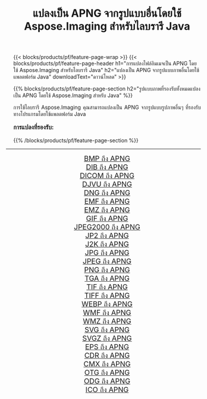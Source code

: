 ﻿---
title: แปลงเป็น APNG จากรูปแบบอื่นโดยใช้ Aspose.Imaging สำหรับไลบรารี Java 
weight: 3920
url: /th/java/conversion/to/apng/ 
lang: th
langdirlevel: 2
locales: zh-hans,ja,it,ru,de,es,fr,nl,id,lt,pl,pt,vi,tr,ko,zh-hant,ar,hi,th,sv,cs,uk,he
description: การใช้ Aspose.Imaging คุณสามารถแปลงเป็น APNG จากรูปแบบอื่นโดยใช้ Java
---

{{< blocks/products/pf/feature-page-wrap >}}
{{< blocks/products/pf/feature-page-header h1="การแปลงไฟล์อิมเมจเป็น APNG โดยใช้ Aspose.Imaging สำหรับไลบรารี Java" h2="แปลงเป็น APNG จากรูปแบบภาพอื่นโดยใช้แพลตฟอร์ม Java" downloadText="ดาวน์โหลด" >}}


{{% blocks/products/pf/feature-page-section  h2="รูปแบบภาพที่รองรับทั้งหมดแปลงเป็น APNG โดยใช้ Aspose.Imaging สำหรับ Java" %}}
<p align=justify>การใช้ไลบรารี Aspose.Imaging คุณสามารถแปลงเป็น APNG จากรูปแบบรูปภาพอื่นๆ ที่รองรับทางโปรแกรมโดยใช้แพลตฟอร์ม Java</p>
<h3 style="margin-top:16px;">
การแปลงที่รองรับ:
</h3>
{{% /blocks/products/pf/feature-page-section %}}
<div class="container-fluid productfamilypage bg-gray">
    <div class="convertypes bg-gray agp-content section">
        <div class="container">
		<hr style="margin-left:-20px;"/>
		<div class="row other-converters" style="gap: 10px;font-size: 19px;text-align:center;">
		    <div class='col-md-3 other-converter remove-lp remove-rp'><a href="/imaging/th/java/conversion/bmp-to-apng/" style="padding:15px;">BMP ถึง APNG</a></div>
<div class='col-md-3 other-converter remove-lp remove-rp'><a href="/imaging/th/java/conversion/dib-to-apng/" style="padding:15px;">DIB ถึง APNG</a></div>
<div class='col-md-3 other-converter remove-lp remove-rp'><a href="/imaging/th/java/conversion/dicom-to-apng/" style="padding:15px;">DICOM ถึง APNG</a></div>
<div class='col-md-3 other-converter remove-lp remove-rp'><a href="/imaging/th/java/conversion/djvu-to-apng/" style="padding:15px;">DJVU ถึง APNG</a></div>
<div class='col-md-3 other-converter remove-lp remove-rp'><a href="/imaging/th/java/conversion/dng-to-apng/" style="padding:15px;">DNG ถึง APNG</a></div>
<div class='col-md-3 other-converter remove-lp remove-rp'><a href="/imaging/th/java/conversion/emf-to-apng/" style="padding:15px;">EMF ถึง APNG</a></div>
<div class='col-md-3 other-converter remove-lp remove-rp'><a href="/imaging/th/java/conversion/emz-to-apng/" style="padding:15px;">EMZ ถึง APNG</a></div>
<div class='col-md-3 other-converter remove-lp remove-rp'><a href="/imaging/th/java/conversion/gif-to-apng/" style="padding:15px;">GIF ถึง APNG</a></div>
<div class='col-md-3 other-converter remove-lp remove-rp'><a href="/imaging/th/java/conversion/jpeg2000-to-apng/" style="padding:15px;">JPEG2000 ถึง APNG</a></div>
<div class='col-md-3 other-converter remove-lp remove-rp'><a href="/imaging/th/java/conversion/jp2-to-apng/" style="padding:15px;">JP2 ถึง APNG</a></div>
<div class='col-md-3 other-converter remove-lp remove-rp'><a href="/imaging/th/java/conversion/j2k-to-apng/" style="padding:15px;">J2K ถึง APNG</a></div>
<div class='col-md-3 other-converter remove-lp remove-rp'><a href="/imaging/th/java/conversion/jpg-to-apng/" style="padding:15px;">JPG ถึง APNG</a></div>
<div class='col-md-3 other-converter remove-lp remove-rp'><a href="/imaging/th/java/conversion/jpeg-to-apng/" style="padding:15px;">JPEG ถึง APNG</a></div>
<div class='col-md-3 other-converter remove-lp remove-rp'><a href="/imaging/th/java/conversion/png-to-apng/" style="padding:15px;">PNG ถึง APNG</a></div>
<div class='col-md-3 other-converter remove-lp remove-rp'><a href="/imaging/th/java/conversion/tga-to-apng/" style="padding:15px;">TGA ถึง APNG</a></div>
<div class='col-md-3 other-converter remove-lp remove-rp'><a href="/imaging/th/java/conversion/tif-to-apng/" style="padding:15px;">TIF ถึง APNG</a></div>
<div class='col-md-3 other-converter remove-lp remove-rp'><a href="/imaging/th/java/conversion/tiff-to-apng/" style="padding:15px;">TIFF ถึง APNG</a></div>
<div class='col-md-3 other-converter remove-lp remove-rp'><a href="/imaging/th/java/conversion/webp-to-apng/" style="padding:15px;">WEBP ถึง APNG</a></div>
<div class='col-md-3 other-converter remove-lp remove-rp'><a href="/imaging/th/java/conversion/wmf-to-apng/" style="padding:15px;">WMF ถึง APNG</a></div>
<div class='col-md-3 other-converter remove-lp remove-rp'><a href="/imaging/th/java/conversion/wmz-to-apng/" style="padding:15px;">WMZ ถึง APNG</a></div>
<div class='col-md-3 other-converter remove-lp remove-rp'><a href="/imaging/th/java/conversion/svg-to-apng/" style="padding:15px;">SVG ถึง APNG</a></div>
<div class='col-md-3 other-converter remove-lp remove-rp'><a href="/imaging/th/java/conversion/svgz-to-apng/" style="padding:15px;">SVGZ ถึง APNG</a></div>
<div class='col-md-3 other-converter remove-lp remove-rp'><a href="/imaging/th/java/conversion/eps-to-apng/" style="padding:15px;">EPS ถึง APNG</a></div>
<div class='col-md-3 other-converter remove-lp remove-rp'><a href="/imaging/th/java/conversion/cdr-to-apng/" style="padding:15px;">CDR ถึง APNG</a></div>
<div class='col-md-3 other-converter remove-lp remove-rp'><a href="/imaging/th/java/conversion/cmx-to-apng/" style="padding:15px;">CMX ถึง APNG</a></div>
<div class='col-md-3 other-converter remove-lp remove-rp'><a href="/imaging/th/java/conversion/otg-to-apng/" style="padding:15px;">OTG ถึง APNG</a></div>
<div class='col-md-3 other-converter remove-lp remove-rp'><a href="/imaging/th/java/conversion/odg-to-apng/" style="padding:15px;">ODG ถึง APNG</a></div>
<div class='col-md-3 other-converter remove-lp remove-rp'><a href="/imaging/th/java/conversion/ico-to-apng/" style="padding:15px;">ICO ถึง APNG</a></div>
                </div>
        </div>
    </div>
</div>
<br/>

